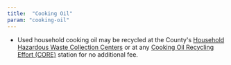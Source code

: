 ```yaml
---
title:  "Cooking Oil"
param: "cooking-oil"
---
```


* Used household cooking oil may be recycled at the County's [Household Hazardous Waste Collection Centers](http://www.hillsboroughcounty.org/en/residents/property-owners-and-renters/trash-and-recycling/discarding-household-hazardous-waste) or at any [Cooking Oil Recycling Effort (CORE)](http://www.hillsboroughcounty.org/en/residents/property-owners-and-renters/trash-and-recycling/cooking-oil-recycling-effort) station for no additional fee.
